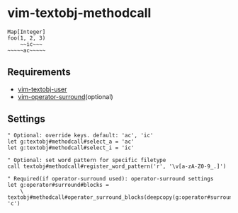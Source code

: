# vim-textobj-methodcall

```
Map[Integer]
foo(1, 2, 3)
    ~~ic~~~
~~~~~ac~~~~~
```


## Requirements

* [vim-textobj-user](https://github.com/kana/vim-textobj-user)
* [vim-operator-surround](https://github.com/rhysd/vim-operator-surround)(optional)

## Settings

```vim
" Optional: override keys. default: 'ac', 'ic'
let g:textobj#methodcall#select_a = 'ac'
let g:textobj#methodcall#select_i = 'ic'

" Optional: set word pattern for specific filetype
call textobj#methodcall#register_word_pattern('r', '\v[a-zA-Z0-9_.]')

" Required(if operator-surround used): operator-surround settings
let g:operator#surround#blocks =
    \ textobj#methodcall#operator_surround_blocks(deepcopy(g:operator#surround#default_blocks), 'c')
```
